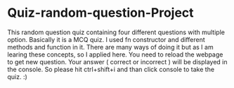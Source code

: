 # Quiz-random-question-Project
This random question quiz containing four different questions with multiple option.
Basically it is a MCQ quiz.
I used fn constructor and different methods and function in it.
There are many ways of doing it but as I am learing these concepts, so I applied here.
You need to reload the webpage to get new question.
Your answer ( correct or incorrect ) will be displayed in the console.
So please hit ctrl+shift+i and than click console to take the quiz. :)
